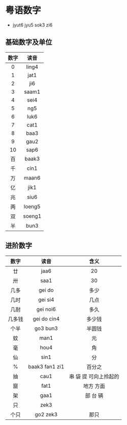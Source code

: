 # 粤语数字
- jyut6 jyu5 sok3 zi6

## 基础数字及单位

| 数字 | 读音 |
| :--: | :--: |
| 0 | ling4 |
| 1 | jat1 |
| 2 | ji6 |
| 3 | saam1 |
| 4 | sei4 |
| 5 | ng5 |
| 6 | luk6 |
| 7 | cat1 |
| 8 | baa3 |
| 9 | gau2 |
| 10 | sap6 |
| 百 | baak3 |
| 千 | cin1 |
| 万 | maan6 |
| 亿 | jik1 |
| 兆 | siu6 |
| 两 | loeng5 |
| 双 | soeng1 |
| 半 | bun3 |


## 进阶数字

| 数字 | 读音 | 含义 |
| :--: | :--: | :--: |
| 廿 | jaa6 | 20 |
| 卅 | saa1 | 30 |
| 几多 | gei do | 多少 |
| 几时 | gei si4 | 几点 |
| 几耐 | gei noi6 | 多久 |
| 几多钱 | gei do cin4 | 多少钱 |
| 个半 | go3 bun3 | 半圆钱 |
| 蚊 | man1 | 元 |
| 毫 | hou4 | 角 |
| 仙 | sin1 | 分 |
| % | baak3 fan1 zi1 | 百分之 |
| 抽 | cau1 | 串 袋 提 可向上拎起的 |
| 窟 | fat1 | 地方 方面 |
| 架 | gaa1 | 部 台 辆 |
| 只 | zek3 |  |
| 个只 | go2 zek3 | 那只 |
